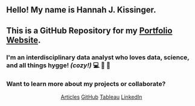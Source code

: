 ## Hello! My name is Hannah J. Kissinger. 
## This is a GitHub Repository for my <a href="https://hjkissinger.github.io/">Portfolio Website</a>.

### I'm an interdisciplinary data analyst who loves data, science, and all things hygge! *(cozy!)* :computer: :dna: :yarn:

### Want to learn more about my projects or collaborate?





<center><a href="https://hjkissinger.github.io/articles/" class="btn btn--inverse .btn--x-large">Articles</a>
<a href="https://github.com/hjkissinger/" class="btn btn--inverse .btn--x-large" >GitHub</a>
<a href="https://public.tableau.com/app/profile/hannah.kissinger6750" class="btn btn--inverse .btn--x-large">Tableau</a>
<a href="https://www.linkedin.com/in/hannah-j-kissinger-854403116/" class="btn btn--inverse .btn--x-large">LinkedIn</a></center>
